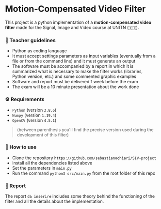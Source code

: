# Motion-Compensated Video Filter

This project is a python implementation of a **motion-compensated video filter** made for the Signal, Image and Video course at UNITN (🇮🇹).

### 🚀 Teacher guidelines
- Python as coding language
- It must accept settings parameters as input variables (eventually from a file or from the command line) and it must generate an output
- The software must be accompanied by a report in which it is summarized what is necessary to make the filter works (libraries, Python version, etc.) and some commented graphic examples
- Software and report must be delivered 1 week before the exam
- The exam will be a 10 minute presentation about the work done

### ⚙️ Requirements

- `Python` (version `3.8.6`)
- `Numpy` (version `1.19.4`)
- `OpenCV` (version `4.5.1`)
 
> (between parenthesis you'll find the precise version used during the development of this filter)

### 🔧 How to use

- Clone the repository `https://github.com/sebastianochiari/SIV-project`
- Install all the dependencies listed above
- Set the parameters in `main.py`
- Run the command `python3 src/main.py` from the root folder of this repo

### 📜 Report
The report `da inserire` includes some theory behind the functioning of the filter and all the details about the implementation.